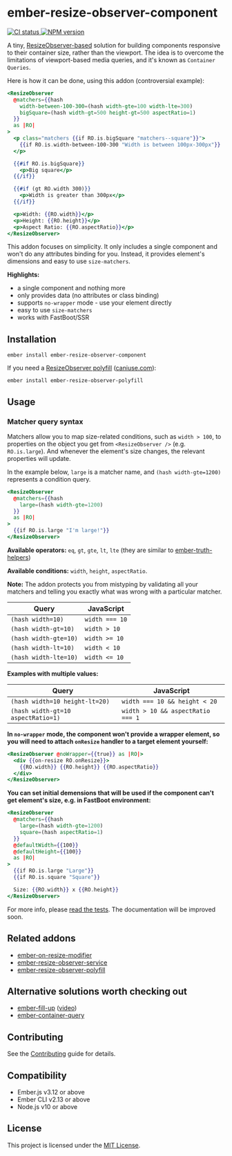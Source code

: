 # ember-resize-observer-component

<p>
  <a href="https://github.com/PrecisionNutrition/ember-resize-observer-component/actions?query=workflow%3ACI" target="_blank" rel="noopener noreferrer">
    <img src="https://github.com/PrecisionNutrition/ember-resize-observer-component/workflows/CI/badge.svg" alt="CI status">
  </a>

  <a href="https://www.npmjs.com/package/ember-resize-observer-component" target="_blank" rel="noopener noreferrer">
    <img src="https://img.shields.io/npm/v/ember-resize-observer-component?color=informational" alt="NPM version" />
  </a>
</p>

A tiny, [ResizeObserver-based][resize-observer] solution for building components responsive to their container size, rather than the viewport. The idea is to overcome the limitations of viewport-based media queries, and it's known as `Container Queries`.

Here is how it can be done, using this addon (controversial example):

```hbs
<ResizeObserver
  @matchers={{hash
    width-between-100-300=(hash width-gte=100 width-lte=300)
    bigSquare=(hash width-gt=500 height-gt=500 aspectRatio=1)
  }}
  as |RO|
>
  <p class="matchers {{if RO.is.bigSquare "matchers--square"}}">
    {{if RO.is.width-between-100-300 "Width is between 100px-300px"}}
  </p>

  {{#if RO.is.bigSquare}}
    <p>Big square</p>
  {{/if}}

  {{#if (gt RO.width 300)}}
    <p>Width is greater than 300px</p>
  {{/if}}

  <p>Width: {{RO.width}}</p>
  <p>Height: {{RO.height}}</p>
  <p>Aspect Ratio: {{RO.aspectRatio}}</p>
</ResizeObserver>
```

This addon focuses on simplicity. It only includes a single component and won't do any attributes binding for you. Instead, it provides element's dimensions and easy to use `size-matchers`.

**Highlights:**

- a single component and nothing more
- only provides data (no attributes or class binding)
- supports `no-wrapper` mode - use your element directly
- easy to use `size-matchers`
- works with FastBoot/SSR

## Installation

```
ember install ember-resize-observer-component
```

If you need a [ResizeObserver polyfill][resize-observer-polyfill] ([caniuse.com](https://caniuse.com/#feat=resizeobserver)):

```
ember install ember-resize-observer-polyfill
```

## Usage

### Matcher query syntax

Matchers allow you to map size-related conditions, such as `width > 100`, to properties on the object you get from `<ResizeObserver />` (e.g. `RO.is.large`). And whenever the element's size changes, the relevant properties will update.

In the example below, `large` is a matcher name, and `(hash width-gte=1200)` represents a condition query.

```hbs
<ResizeObserver
  @matchers={{hash
    large=(hash width-gte=1200)
  }}
  as |RO|
>
  {{if RO.is.large "I'm large!"}}
</ResizeObserver>
```

**Available operators:** `eq`, `gt`, `gte`, `lt`, `lte` (they are similar to [ember-truth-helpers][])

**Available conditions:** `width`, `height`, `aspectRatio`.

**Note:** The addon protects you from mistyping by validating all your matchers and telling you exactly what was wrong with a particular matcher.

| Query                 | JavaScript     |
| --------------------- | -------------- |
| `(hash width=10)`     | `width === 10` |
| `(hash width-gt=10)`  | `width > 10`   |
| `(hash width-gte=10)` | `width >= 10`  |
| `(hash width-lt=10)`  | `width < 10`   |
| `(hash width-lte=10)` | `width <= 10`  |

**Examples with multiple values:**

| Query                              | JavaScript                        |
| ---------------------------------- | --------------------------------- |
| `(hash width=10 height-lt=20)`     | `width === 10 && height < 20`     |
| `(hash width-gt=10 aspectRatio=1)` | `width > 10 && aspectRatio === 1` |

**In `no-wrapper` mode, the component won't provide a wrapper element, so you will need to attach `onResize` handler to a target element yourself:**

```hbs
<ResizeObserver @noWrapper={{true}} as |RO|>
  <div {{on-resize RO.onResize}}>
    {{RO.width}} {{RO.height}} {{RO.aspectRatio}}
  </div>
</ResizeObserver>
```

**You can set initial demensions that will be used if the component can't get element's size, e.g. in FastBoot environment:**

```hbs
<ResizeObserver
  @matchers={{hash
    large=(hash width-gte=1200)
    square=(hash aspectRatio=1)
  }}
  @defaultWidth={{100}}
  @defaultHeight={{100}}
  as |RO|
>
  {{if RO.is.large "Large"}}
  {{if RO.is.square "Square"}}

  Size: {{RO.width}} x {{RO.height}}
</ResizeObserver>
```

For more info, please [read the tests](https://github.com/PrecisionNutrition/ember-resize-observer-component/blob/master/tests/integration/components/resize-observer-test.js). The documentation will be improved soon.

## Related addons

- [ember-on-resize-modifier][on-resize-modifier]
- [ember-resize-observer-service][resize-observer-service]
- [ember-resize-observer-polyfill][resize-observer-polyfill]

## Alternative solutions worth checking out

- [ember-fill-up](https://github.com/chadian/ember-fill-up) ([video](https://www.youtube.com/watch?v=RIdjk9_RSBY))
- [ember-container-query](https://github.com/ijlee2/ember-container-query)

## Contributing

See the [Contributing](CONTRIBUTING.md) guide for details.

## Compatibility

- Ember.js v3.12 or above
- Ember CLI v2.13 or above
- Node.js v10 or above

## License

This project is licensed under the [MIT License](LICENSE.md).

[resize-observer]: https://developer.mozilla.org/en-US/docs/Web/API/ResizeObserver
[resize-observer-service]: https://github.com/PrecisionNutrition/ember-resize-observer-service
[on-resize-modifier]: https://github.com/PrecisionNutrition/ember-on-resize-modifier
[resize-observer-polyfill]: https://github.com/PrecisionNutrition/ember-resize-observer-polyfill
[ember-truth-helpers]: https://github.com/jmurphyau/ember-truth-helpers
